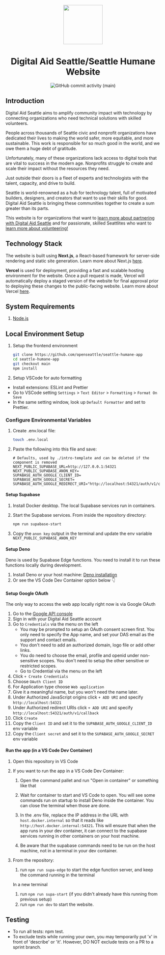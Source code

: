 <p align='center'>
    <a href='https://www.digitalaidseattle.org'>
        <img src='https://avatars.githubusercontent.com/u/3466034?s=200&v=4' height='128'>
    </a>
    <h1 align='center'>Digital Aid Seattle/Seattle Humane Website</h1>
</p>
<p align='center'>
    <img alt="GitHub commit activity (main)" src="https://img.shields.io/github/commit-activity/m/openseattle/open-seattle-website/main">
</p>

## Introduction

Digital Aid Seattle aims to amplify community impact with technology by
connecting organizations who need technical solutions with skilled volunteers.

People across thousands of Seattle civic and nonprofit organizations have
dedicated their lives to making the world safer, more equitable, and more
sustainable. This work is responsible for so much good in the world, and we owe
them a huge debt of gratitude.

Unfortunately, many of these organizations lack access to digital tools that are
vital to success in the modern age. Nonprofits struggle to create and scale
their impact without the resources they need.

Just outside their doors is a fleet of experts and technologists with the
talent, capacity, and drive to build.

Seattle is world-renowned as a hub for technology talent, full of motivated
builders, designers, and creators that want to use their skills for good.
Digital Aid Seattle is bringing these communities together to create a sum
greater than its parts.

This website is for organizations that want to
[learn more about partnering with Digital Aid Seattle](https://www.digitalaidseattle.org/partner)
and for passionate, skilled Seattlites who want to
[learn more about volunteering!](https://www.digitalaidseattle.org/volunteer)

## Technology Stack

The website is built using **Next.js**, a React-based framework for server-side
rendering and static site generation. Learn more about Next.js
[here](https://nextjs.org/docs/getting-started).

**Vercel** is used for deployment, providing a fast and scalable hosting
environment for the website. Once a pull request is made, Vercel will
automatically deploy a staged version of the website for final approval prior to
deploying these changes to the public-facing website. Learn more about Vercel
[here](https://vercel.com/docs).

## System Requirements

1. [Node.js](https://nodejs.org/en/)

## Local Environment Setup

1. Setup the frontend environment

   ```bash
   git clone https://github.com/openseattle/seattle-humane-app
   cd seattle-humane-app
   git checkout main
   npm install
   ```

1. Setup VSCode for auto formatting

- Install extensions: ESLint and Prettier
- Go to VSCode setting `Settings` > `Text Editor` > `Formatting` >
  `Format On Save`
- In the same setting window, look up `Default Formatter` and set to Prettier.

### Configure Environmental Variables

1. Create .env.local file:

   ```bash
   touch .env.local
   ```

1. Paste the following into this file and save:

   ```.env
   # Defaults, used by ./intro-template and can be deleted if the component is removed
   NEXT_PUBLIC_SUPABASE_URL=http://127.0.0.1:54321
   NEXT_PUBLIC_SUPABASE_ANON_KEY=
   SUPABASE_AUTH_GOOGLE_CLIENT_ID=
   SUPABASE_AUTH_GOOGLE_SECRET=
   SUPABASE_AUTH_GOOGLE_REDIRECT_URI="http://localhost:54321/auth/v1/callback"
   ```

#### Setup Supabase

1. Install Docker desktop. The local Supabase services run in containers.

1. Start the Supabase services. From inside the repository directory:
   ```bash
   npm run supabase-start
   ```
1. Copy the `anon key` output in the terminal and update the env variable
   `NEXT_PUBLIC_SUPABASE_ANON_KEY`

#### Setup Deno

Deno is used by Supabase Edge functions. You need to install it to run these
functions locally during development.

1. Install Deno or your host machine:
   [Deno installation](https://docs.deno.com/runtime/manual/getting_started/installation)
1. Or see the VS Code Dev Container option below 👇

#### Setup Google OAuth

The only way to access the web app locally right now is via Google OAuth

1. Go to the
   [Google API console](https://console.cloud.google.com/apis/dashboard)
1. Sign in with your Digital Aid Seattle account
1. Go to `Credentials` via the menu on the left
   - You may be prompted to setup an OAuth consent screen first. You only need
     to specify the App name, and set your DAS email as the support and contact
     emails.
   - You don't need to add an authorized domain, logo file or add other links.
   - You do need to choose the email, profile and openid under non-sensitive
     scopes. You don't need to setup the other sensitive or restricted scopes.
   - Go to Credential via the menu on the left
1. Click `+ Create Credentials`
1. Choose `OAuth Client ID`
1. For Application type choose `Web application`
1. Give it a meaningful name, but you won't need the name later.
1. Under Authorized JavaScript origins click `+ ADD URI` and specify
   `http://localhost:54321`
1. Under Authorized redirect URIs click `+ ADD URI` and specify
   `http://localhost:54321/auth/v1/callback`
1. Click `Create`
1. Copy the `Client ID` and set it to the `SUPABASE_AUTH_GOOGLE_CLIENT_ID` env
   variable
1. Copy the `Client secret` and set it to the `SUPABASE_AUTH_GOOGLE_SECRET` env
   variable

#### Run the app (in a VS Code Dev Container)

1. Open this repository in VS Code

1. If you want to run the app in a VS Code Dev Container:

   1. Open the command pallet and run "Open in container" or something like that

   1. Wait for container to start and VS Code to open. You will see some
      commands run on startup to install Deno inside the container. You can
      close the terminal when those are done.

   1. In the .env file, replace the IP address in the URL with
      `host.docker.internal` so that it reads like
      `http://host.docker.internal:54321`. This will ensure that when the app
      runs in your dev container, it can connect to the supabase services
      running in other containers on your host machine.

   1. Be aware that the supabase commands need to be run on the host machine,
      not in a terminal in your dev container.

1. From the repository:
   1. run `npm run supa-edge` to start the edge function server, and keep the
      command running in the terminal

   In a new terminal

   1. run `npm run supa-start` (if you didn't already have this running from
      previous setup)
   1. run `npm run dev` to start the website.

## Testing

- To run all tests: npm test.
- To exclude tests while running your own, you may temporarily put 'x' in front
  of 'describe' or 'it'. However, DO NOT exclude tests on a PR to a sprint
  branch.
